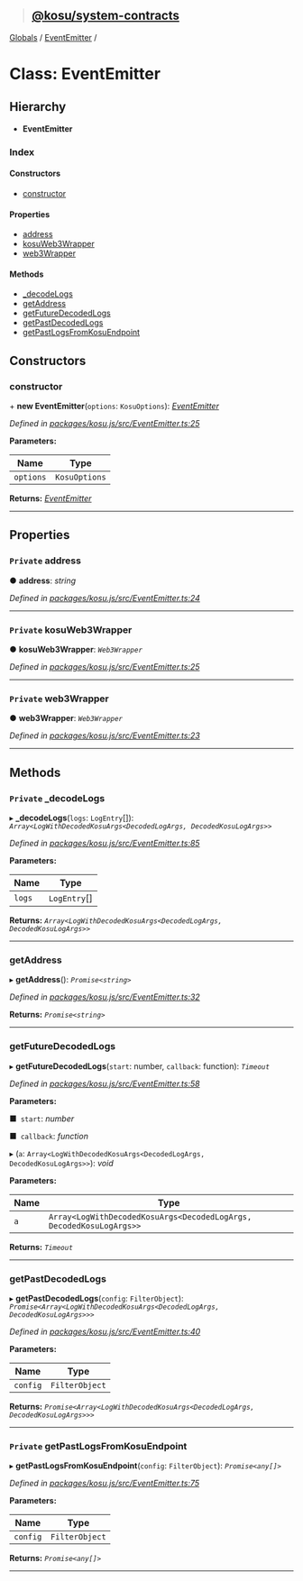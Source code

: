 > ## [@kosu/system-contracts](../README.md)

[Globals](../globals.md) / [EventEmitter](eventemitter.md) /

# Class: EventEmitter

## Hierarchy

* **EventEmitter**

### Index

#### Constructors

* [constructor](eventemitter.md#constructor)

#### Properties

* [address](eventemitter.md#private-address)
* [kosuWeb3Wrapper](eventemitter.md#private-kosuweb3wrapper)
* [web3Wrapper](eventemitter.md#private-web3wrapper)

#### Methods

* [_decodeLogs](eventemitter.md#private-_decodelogs)
* [getAddress](eventemitter.md#getaddress)
* [getFutureDecodedLogs](eventemitter.md#getfuturedecodedlogs)
* [getPastDecodedLogs](eventemitter.md#getpastdecodedlogs)
* [getPastLogsFromKosuEndpoint](eventemitter.md#private-getpastlogsfromkosuendpoint)

## Constructors

###  constructor

\+ **new EventEmitter**(`options`: `KosuOptions`): *[EventEmitter](eventemitter.md)*

*Defined in [packages/kosu.js/src/EventEmitter.ts:25](url)*

**Parameters:**

Name | Type |
------ | ------ |
`options` | `KosuOptions` |

**Returns:** *[EventEmitter](eventemitter.md)*

___

## Properties

### `Private` address

● **address**: *string*

*Defined in [packages/kosu.js/src/EventEmitter.ts:24](url)*

___

### `Private` kosuWeb3Wrapper

● **kosuWeb3Wrapper**: *`Web3Wrapper`*

*Defined in [packages/kosu.js/src/EventEmitter.ts:25](url)*

___

### `Private` web3Wrapper

● **web3Wrapper**: *`Web3Wrapper`*

*Defined in [packages/kosu.js/src/EventEmitter.ts:23](url)*

___

## Methods

### `Private` _decodeLogs

▸ **_decodeLogs**(`logs`: `LogEntry`[]): *`Array<LogWithDecodedKosuArgs<DecodedLogArgs, DecodedKosuLogArgs>>`*

*Defined in [packages/kosu.js/src/EventEmitter.ts:85](url)*

**Parameters:**

Name | Type |
------ | ------ |
`logs` | `LogEntry`[] |

**Returns:** *`Array<LogWithDecodedKosuArgs<DecodedLogArgs, DecodedKosuLogArgs>>`*

___

###  getAddress

▸ **getAddress**(): *`Promise<string>`*

*Defined in [packages/kosu.js/src/EventEmitter.ts:32](url)*

**Returns:** *`Promise<string>`*

___

###  getFutureDecodedLogs

▸ **getFutureDecodedLogs**(`start`: number, `callback`: function): *`Timeout`*

*Defined in [packages/kosu.js/src/EventEmitter.ts:58](url)*

**Parameters:**

■` start`: *number*

■` callback`: *function*

▸ (`a`: `Array<LogWithDecodedKosuArgs<DecodedLogArgs, DecodedKosuLogArgs>>`): *void*

**Parameters:**

Name | Type |
------ | ------ |
`a` | `Array<LogWithDecodedKosuArgs<DecodedLogArgs, DecodedKosuLogArgs>>` |

**Returns:** *`Timeout`*

___

###  getPastDecodedLogs

▸ **getPastDecodedLogs**(`config`: `FilterObject`): *`Promise<Array<LogWithDecodedKosuArgs<DecodedLogArgs, DecodedKosuLogArgs>>>`*

*Defined in [packages/kosu.js/src/EventEmitter.ts:40](url)*

**Parameters:**

Name | Type |
------ | ------ |
`config` | `FilterObject` |

**Returns:** *`Promise<Array<LogWithDecodedKosuArgs<DecodedLogArgs, DecodedKosuLogArgs>>>`*

___

### `Private` getPastLogsFromKosuEndpoint

▸ **getPastLogsFromKosuEndpoint**(`config`: `FilterObject`): *`Promise<any[]>`*

*Defined in [packages/kosu.js/src/EventEmitter.ts:75](url)*

**Parameters:**

Name | Type |
------ | ------ |
`config` | `FilterObject` |

**Returns:** *`Promise<any[]>`*

___